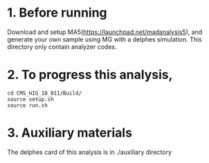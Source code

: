 # 1. Before running
Download and setup MA5(https://launchpad.net/madanalysis5), and generate your own sample using MG with a delphes simulation. This directory only contain analyzer codes.

# 2. To progress this analysis,
```
cd CMS_HIG_18_011/Build/
source setup.sh
source run.sh
```

# 3. Auxiliary materials
The delphes card of this analysis is in ./auxiliary directory

